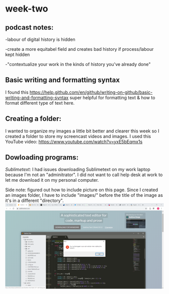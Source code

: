 # week-two

## podcast notes:

  -labour of digital history is hidden 
  
  -create a more equitabel field and creates bad history if process/labour kept hidden
  
  -"contextualize your work in the kinds of history you've already done"
  
  ## Basic writing and formatting syntax
  I found this https://help.github.com/en/github/writing-on-github/basic-writing-and-formatting-syntax super helpful for formatting text & how to format different type of text here.
  
  ## **Creating a folder:**
 I wanted to organize my images a little bit better and clearer this week so I created a folder to store my screencast videos and images. I used this YouTube video: https://www.youtube.com/watch?v=yxE5bEqmx1s
 
 
 ## **Dowloading programs:**
 
 *Sublimetext:*
 I had issues downloading Sublimetext on my work laptop because I'm not an "adminitrator". I did not want to call help desk at work to let me download it on my personal computer. 
 
 Side note: figured out how to include picture on this page. Since I created an images folder, I have to include "images/" before the title of the image as it's in a different "directory". 
![](images/issues%20downloading%20Sublimetext.PNG)
